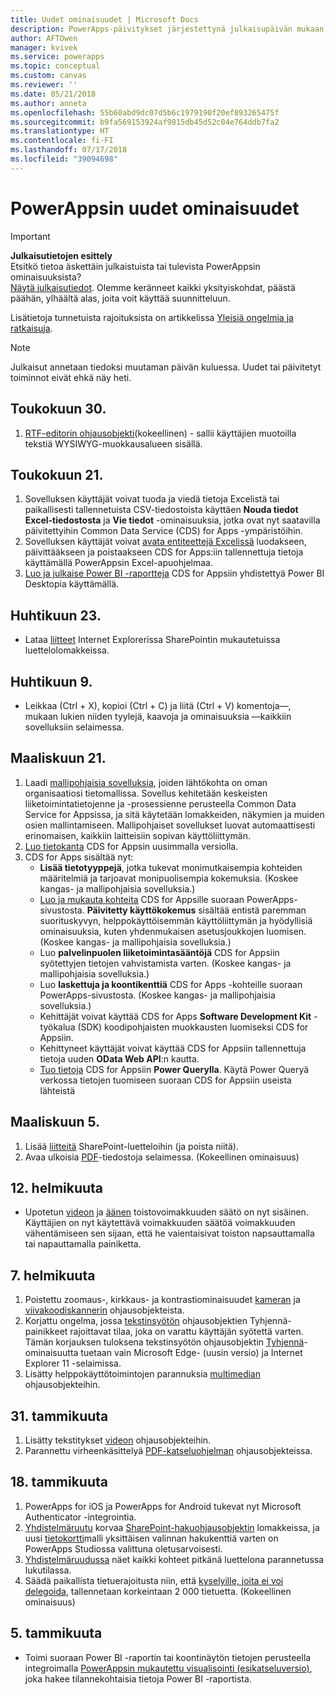 ```yaml
---
title: Uudet ominaisuudet | Microsoft Docs
description: PowerApps-päivitykset järjestettynä julkaisupäivän mukaan
author: AFTOwen
manager: kvivek
ms.service: powerapps
ms.topic: conceptual
ms.custom: canvas
ms.reviewer: ''
ms.date: 05/21/2018
ms.author: anneta
ms.openlocfilehash: 55b60abd9dc07d5b6c1979190f20ef893265475f
ms.sourcegitcommit: b9fa569153924af9815db45d52c04e764ddb7fa2
ms.translationtype: HT
ms.contentlocale: fi-FI
ms.lasthandoff: 07/17/2018
ms.locfileid: "39094698"
---
```

# <a name="whats-new-in-powerapps"></a>PowerAppsin uudet ominaisuudet
> [!IMPORTANT]
> **Julkaisutietojen esittely**<br>
> Etsitkö tietoa äskettäin julkaistuista tai tulevista PowerAppsin ominaisuuksista?<br>
[Näytä julkaisutiedot](https://docs.microsoft.com/business-applications-release-notes/april18/powerapps/overview). Olemme keränneet kaikki yksityiskohdat, päästä päähän, ylhäältä alas, joita voit käyttää suunnitteluun.

Lisätietoja tunnetuista rajoituksista on artikkelissa [Yleisiä ongelmia ja ratkaisuja](common-issues-and-resolutions.md).

> [!NOTE]
> Julkaisut annetaan tiedoksi muutaman päivän kuluessa. Uudet tai päivitetyt toiminnot eivät ehkä näy heti.

## <a name="may-30"></a>Toukokuun 30.
1. [RTF-editorin ohjausobjekti](controls/control-richtexteditor.md)(kokeellinen) - sallii käyttäjien muotoilla tekstiä WYSIWYG-muokkausalueen sisällä. 

## <a name="may-21"></a>Toukokuun 21.
1. Sovelluksen käyttäjät voivat tuoda ja viedä tietoja Excelistä tai paikallisesti tallennetuista CSV-tiedostoista käyttäen **Nouda tiedot Excel-tiedostosta** ja **Vie tiedot** -ominaisuuksia, jotka ovat nyt saatavilla päivitettyihin Common Data Service (CDS) for Apps -ympäristöihin. 
1. Sovelluksen käyttäjät voivat [avata entiteettejä Excelissä](../common-data-service/data-platform-excel-addin.md) luodakseen, päivittääkseen ja poistaakseen CDS for Apps:iin tallennettuja tietoja käyttämällä PowerAppsin Excel-apuohjelmaa. 
1. [Luo ja julkaise Power BI -raportteja](../common-data-service/data-platform-powerbi-connector.md) CDS for Appsiin yhdistettyä Power BI Desktopia käyttämällä. 

## <a name="april-23"></a>Huhtikuun 23.
* Lataa [liitteet](controls/control-attachments.md) Internet Explorerissa SharePointin mukautetuissa luettelolomakkeissa.

## <a name="april-9"></a>Huhtikuun 9.
* Leikkaa (Ctrl + X), kopioi (Ctrl + C) ja liitä (Ctrl + V) komentoja&mdash;, mukaan lukien niiden tyylejä, kaavoja ja ominaisuuksia &mdash;kaikkiin sovelluksiin selaimessa.

## <a name="march-21"></a>Maaliskuun 21.
1. Laadi [mallipohjaisia sovelluksia](../model-driven-apps/model-driven-app-overview.md), joiden lähtökohta on oman organisaatiosi tietomallissa. Sovellus kehitetään keskeisten liiketoimintatietojenne ja -prosessienne perusteella Common Data Service for Appsissa, ja sitä käytetään lomakkeiden, näkymien ja muiden osien mallintamiseen. Mallipohjaiset sovellukset luovat automaattisesti erinomaisen, kaikkiin laitteisiin sopivan käyttöliittymän.
2. [Luo tietokanta](../../administrator/create-database.md) CDS for Appsin uusimmalla versiolla.
3. CDS for Apps sisältää nyt:
    - **Lisää tietotyyppejä**, jotka tukevat monimutkaisempia kohteiden määritelmiä ja tarjoavat monipuolisempia kokemuksia. (Koskee kangas- ja mallipohjaisia sovelluksia.)
    - [Luo ja mukauta kohteita](../common-data-service/data-platform-create-entity.md) CDS for Appsille suoraan PowerApps-sivustosta. **Päivitetty käyttökokemus** sisältää entistä paremman suorituskyvyn, helppokäyttöisemmän käyttöliittymän ja hyödyllisiä ominaisuuksia, kuten yhdenmukaisen asetusjoukkojen luomisen. (Koskee kangas- ja mallipohjaisia sovelluksia.)
    - Luo **palvelinpuolen liiketoimintasääntöjä** CDS for Appsiin syötettyjen tietojen vahvistamista varten. (Koskee kangas- ja mallipohjaisia sovelluksia.)
    - Luo **laskettuja ja koontikenttiä** CDS for Apps -kohteille suoraan PowerApps-sivustosta. (Koskee kangas- ja mallipohjaisia sovelluksia.)  
    - Kehittäjät voivat käyttää CDS for Apps **Software Development Kit** -työkalua (SDK) koodipohjaisten muokkausten luomiseksi CDS for Appsiin.
    - Kehittyneet käyttäjät voivat käyttää CDS for Appsiin tallennettuja tietoja uuden **OData Web API**:n kautta.
    - [Tuo tietoja](../common-data-service/data-platform-cds-newentity-pq.md) CDS for Appsiin **Power Querylla**. Käytä Power Queryä verkossa tietojen tuomiseen suoraan CDS for Appsiin useista lähteistä

## <a name="march-5"></a>Maaliskuun 5.
1. Lisää [liitteitä](controls/control-attachments.md) SharePoint-luetteloihin (ja poista niitä).
2. Avaa ulkoisia [PDF](controls/control-pdf-viewer.md)-tiedostoja selaimessa. (Kokeellinen ominaisuus)

## <a name="feb-12"></a>12. helmikuuta
* Upotetun [videon](controls/control-audio-video.md) ja [äänen](controls/control-audio-video.md) toistovoimakkuuden säätö on nyt sisäinen. Käyttäjien on nyt käytettävä voimakkuuden säätöä voimakkuuden vähentämiseen sen sijaan, että he vaientaisivat toiston napsauttamalla tai napauttamalla painiketta.

## <a name="feb-7"></a>7. helmikuuta
1. Poistettu zoomaus-, kirkkaus- ja kontrastiominaisuudet [kameran](controls/control-camera.md) ja [viivakoodiskannerin](controls/control-barcodescanner.md) ohjausobjekteista.
2. Korjattu ongelma, jossa [tekstinsyötön](controls/control-text-input.md) ohjausobjektien Tyhjennä-painikkeet rajoittavat tilaa, joka on varattu käyttäjän syötettä varten. Tämän korjauksen tuloksena tekstinsyötön ohjausobjektin [Tyhjennä](controls/control-text-input.md#additional-properties)-ominaisuutta tuetaan vain Microsoft Edge- (uusin versio) ja Internet Explorer 11 -selaimissa.
3. Lisätty helppokäyttötoimintojen parannuksia [multimedian](add-images-pictures-audio-video.md) ohjausobjekteihin.

## <a name="jan-31"></a>31. tammikuuta
1. Lisätty tekstitykset [videon](controls/control-audio-video.md) ohjausobjekteihin.
2. Parannettu virheenkäsittelyä [PDF-katseluohjelman](controls/control-pdf-viewer.md) ohjausobjekteissa.

## <a name="jan-18"></a>18. tammikuuta
1. PowerApps for iOS ja PowerApps for Android tukevat nyt Microsoft Authenticator -integrointia.
2. [Yhdistelmäruutu](controls/control-combo-box.md) korvaa [SharePoint-hakuohjausobjektin](sharepoint-lookup-fields.md) lomakkeissa, ja uusi [tietokortti](working-with-cards.md)malli yksittäisen valinnan hakukenttiä varten on PowerApps Studiossa valittuna oletusarvoisesti.
3. [Yhdistelmäruudussa](controls/control-combo-box.md) näet kaikki kohteet pitkänä luettelona parannetussa lukutilassa.
4. Säädä paikallista tietuerajoitusta niin, että [kyselyille, joita ei voi delegoida](delegation-overview.md#non-delegable-limits), tallennetaan korkeintaan 2 000 tietuetta. (Kokeellinen ominaisuus)

## <a name="jan-5"></a>5. tammikuuta
* Toimi suoraan Power BI -raportin tai koontinäytön tietojen perusteella integroimalla [PowerAppsin mukautettu visualisointi (esikatseluversio)](https://powerapps.microsoft.com/blog/powerbi-powerapps-visual/), joka hakee tilannekohtaisia tietoja Power BI -raportista.

